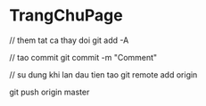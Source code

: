# TrangChuPage
// them tat ca thay doi
git add -A

// tao commit
git commit -m "Comment"

// su dung khi lan dau tien tao
git remote add origin <link>

git push origin master
